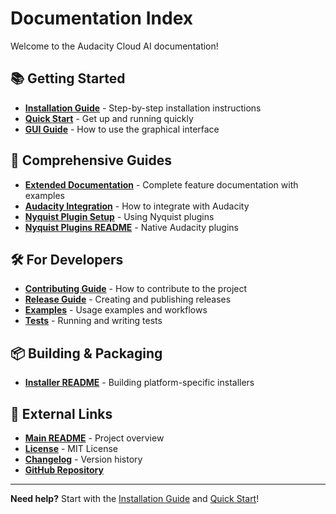 # Documentation Index

Welcome to the Audacity Cloud AI documentation!

## 📚 Getting Started

- **[Installation Guide](INSTALLATION.md)** - Step-by-step installation instructions
- **[Quick Start](QUICKSTART.md)** - Get up and running quickly
- **[GUI Guide](GUI_README.md)** - How to use the graphical interface

## 📖 Comprehensive Guides

- **[Extended Documentation](README_EXTENDED.md)** - Complete feature documentation with examples
- **[Audacity Integration](AUDACITY_INTEGRATION.md)** - How to integrate with Audacity
- **[Nyquist Plugin Setup](NYQUIST_PLUGIN_SETUP.md)** - Using Nyquist plugins
- **[Nyquist Plugins README](../nyquist-plugins/README.md)** - Native Audacity plugins

## 🛠️ For Developers

- **[Contributing Guide](CONTRIBUTING.md)** - How to contribute to the project
- **[Release Guide](RELEASE_GUIDE.md)** - Creating and publishing releases
- **[Examples](../examples/README.md)** - Usage examples and workflows
- **[Tests](../tests/README.md)** - Running and writing tests

## 📦 Building & Packaging

- **[Installer README](../installer/README.md)** - Building platform-specific installers

## 🔗 External Links

- **[Main README](../README.md)** - Project overview
- **[License](../LICENSE)** - MIT License
- **[Changelog](../CHANGELOG.md)** - Version history
- **[GitHub Repository](https://github.com/BjornBrorsson/cloud-audio-ai-audacity-addon)**

---

**Need help?** Start with the [Installation Guide](INSTALLATION.md) and [Quick Start](QUICKSTART.md)!
